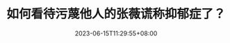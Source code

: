 ---
title: "如何看待污蔑他人的张薇谎称抑郁症了？"
date: 2023-06-15T11:29:55+08:00
categories: 
tags: 
draft: false
---